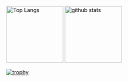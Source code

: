 <p align="left"> 
  <img alt="Top Langs" height="150px" src="https://github-readme-stats.vercel.app/api/top-langs/?username=kokonasa&layout=compact&show_icons=true" />
  <img alt="github stats" height="150px" src="https://github-readme-stats.vercel.app/api?username=kokonasa&show_icons=ture" />
</p>

[![trophy](https://github-profile-trophy.vercel.app/?username=kokonasa&column=7)](https://github.com/ryo-ma/github-profile-trophy)
